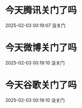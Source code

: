 # 今天腾讯关门了吗

2025-02-03 00:19:07 没关门

# 今天微博关门了吗

2025-02-03 00:19:10 没关门

# 今天谷歌关门了吗

2025-02-03 00:19:10 没关门

